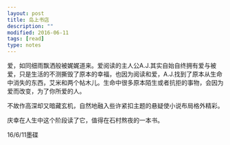 ```yaml
---
layout: post
title: 岛上书店
description: ""
modified: 2016-06-11
tags: [read]
type: notes
---
```


爱，如同细雨飘洒般被娓娓道来。爱阅读的主人公A.J.其实自始自终拥有爱与被爱，只是生活的不测撕毁了原本的幸福，也因为阅读和爱，A.J.找到了原本从生命中消失的东西，艾米和两个帖木儿。生命中很多原本陌生或者抗拒的事物，会因为爱而改变，为了你所爱的人。

不故作高深却又暗藏玄机，自然地融入些许紧扣主题的悬疑使小说布局格外精彩。

庆幸在人生中这个阶段读了它，值得在石村熬夜的一本书。

16/6/11墨碟
